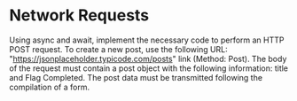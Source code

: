 # Network Requests

Using async and await, implement the necessary code to perform an HTTP POST request. To create a new post, use the following URL:
"https://jsonplaceholder.typicode.com/posts" link (Method: Post). The body of the request must contain a post object with the following information: title and Flag Completed. The post data must be transmitted following the compilation of a form.